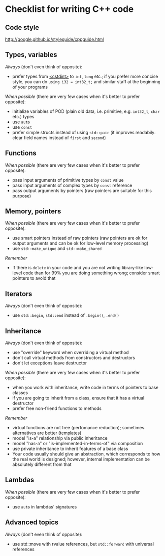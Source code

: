 # Checklist for writing C++ code

## Code style
http://google.github.io/styleguide/cppguide.html

## Types, variables
_Always_ (don't even think of opposite):
- prefer types from [\<cstdint\>](http://en.cppreference.com/w/cpp/header/cstdint) to `int`, `long` etc.; if you prefer more concise style, you can do `using i32 = int32_t;` and similar staff at the beginning of your programs 

_When possible_ (there are very few cases when it's better to prefer opposite):
- initialize variables of POD (plain old data, i.e. primitive, e.g. `int32_t`, `char` etc.) types
- use `auto`
- use `const`
- prefer simple structs instead of using `std::pair` (it improves readabily: clear field names instead of `first` and `second`)

## Functions

_When possible_ (there are very few cases when it's better to prefer opposite):
- pass input arguments of primitive types by `const` value
- pass input arguments of complex types by `const` reference
- pass output arguments by pointers (raw pointers are suitable for this purpose)

## Memory, pointers
_When possible_ (there are very few cases when it's better to prefer opposite):
- use smart pointers instead of raw pointers (raw pointers are ok for output arguments and can be ok for low-level memory processing)
- use `std::make_unique` and `std::make_shared`

_Remember_
- If there is `delete` in your code and you are not writing library-like low-level code than for 99% you are doing something wrong; consider smart pointers to avoid that

## Iterators
_Always_ (don't even think of opposite):
- use `std::begin`, `std::end` instead of `.begin()`, `.end()`

## Inheritance
_Always_ (don't even think of opposite):
- use "override" keyword when overriding a virtual method
- don't call virtual methods from constructors and destructors
- don't let exceptions leave destructor

_When possible_ (there are very few cases when it's better to prefer opposite):
- when you work with inheritance, write code in terms of pointers to base classes
- if you are going to inherit from a class, ensure that it has a virtual destructor
- prefer free non-friend functions to methods

_Remember_
- virtual functions are not free (perfomance reduction); sometimes alternatives are better (templates)
- model "is-a" relationship via public inheritance
- model "has-a" or "is-implemented-in-terms-of" via composition
- use private inheritance to inherit features of a base class
- Your code usually should give an abstraction, which corresponds to how the real world is designed; however, internal implementation can be absolutely different from that

## Lambdas
_When possible_ (there are very few cases when it's better to prefer opposite):
- use `auto` in lambdas' signatures

## Advanced topics
_Always_ (don't even think of opposite):
- use std::move with rvalue references, but `std::forward` with universal references
